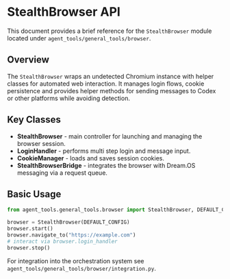 # StealthBrowser API

This document provides a brief reference for the `StealthBrowser` module located under `agent_tools/general_tools/browser`.

## Overview
The `StealthBrowser` wraps an undetected Chromium instance with helper classes for automated web interaction. It manages login flows, cookie persistence and provides helper methods for sending messages to Codex or other platforms while avoiding detection.

## Key Classes
- **StealthBrowser** - main controller for launching and managing the browser session.
- **LoginHandler** - performs multi step login and message input.
- **CookieManager** - loads and saves session cookies.
- **StealthBrowserBridge** - integrates the browser with Dream.OS messaging via a request queue.

## Basic Usage
```python
from agent_tools.general_tools.browser import StealthBrowser, DEFAULT_CONFIG

browser = StealthBrowser(DEFAULT_CONFIG)
browser.start()
browser.navigate_to("https://example.com")
# interact via browser.login_handler
browser.stop()
```

For integration into the orchestration system see `agent_tools/general_tools/browser/integration.py`.

